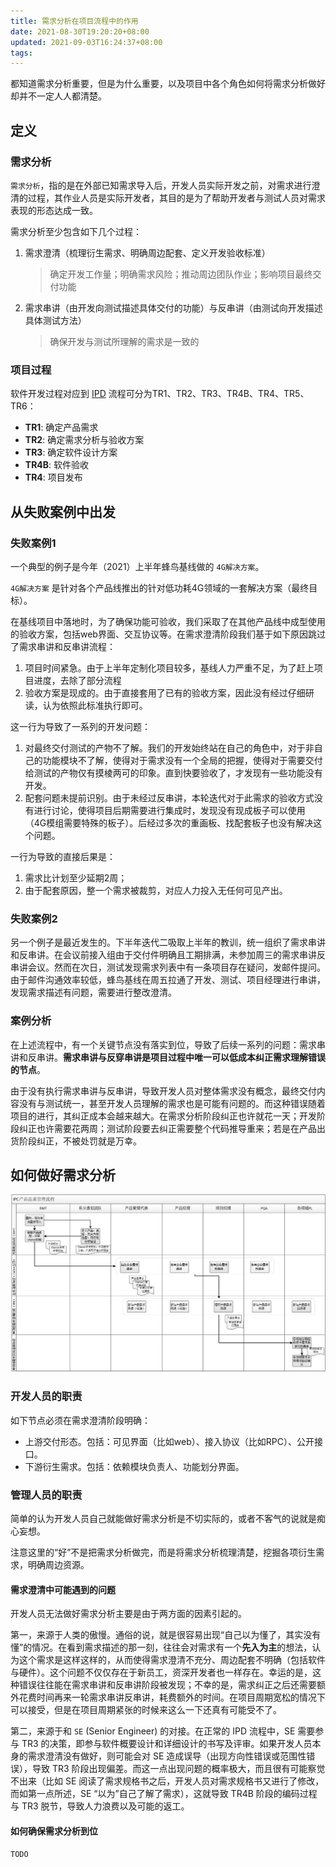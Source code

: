 ```yaml
---
title: 需求分析在项目流程中的作用
date: 2021-08-30T19:20:20+08:00
updated: 2021-09-03T16:24:37+08:00
tags:
---
```


都知道需求分析重要，但是为什么重要，以及项目中各个角色如何将需求分析做好却并不一定人人都清楚。

<!-- more -->

## 定义

### 需求分析

`需求分析`，指的是在外部已知需求导入后，开发人员实际开发之前，对需求进行澄清的过程，其作业人员是实际开发者，其目的是为了帮助开发者与测试人员对需求表现的形态达成一致。

需求分析至少包含如下几个过程：
1. 需求澄清（梳理衍生需求、明确周边配套、定义开发验收标准）
   
   > 确定开发工作量；明确需求风险；推动周边团队作业；影响项目最终交付功能
2. 需求串讲（由开发向测试描述具体交付的功能）与反串讲（由测试向开发描述具体测试方法）
   
   > 确保开发与测试所理解的需求是一致的

### 项目过程

软件开发过程对应到 [IPD](https://simple-pdh.com/principles-of-integrated-product-development/) 流程可分为TR1、TR2、TR3、TR4B、TR4、TR5、TR6：
+ **TR1**: 确定产品需求
+ **TR2**: 确定需求分析与验收方案
+ **TR3**: 确定软件设计方案
+ **TR4B**: 软件验收
+ **TR4**: 项目发布

## 从失败案例中出发

### 失败案例1

一个典型的例子是今年（2021）上半年蜂鸟基线做的 `4G解决方案`。

`4G解决方案` 是针对各个产品线推出的针对低功耗4G领域的一套解决方案（最终目标）。

在基线项目中落地时，为了确保功能可验收，我们采取了在其他产品线中成型使用的验收方案，包括web界面、交互协议等。在需求澄清阶段我们基于如下原因跳过了需求串讲和反串讲流程：
1. 项目时间紧急。由于上半年定制化项目较多，基线人力严重不足，为了赶上项目进度，去除了部分流程
2. 验收方案是现成的。由于直接套用了已有的验收方案，因此没有经过仔细研读，认为依照此标准执行即可。

这一行为导致了一系列的开发问题：
1. 对最终交付测试的产物不了解。我们的开发始终站在自己的角色中，对于非自己的功能模块不了解，使得对于需求没有一个全局的把握，使得对于需要交付给测试的产物仅有摸棱两可的印象。直到快要验收了，才发现有一些功能没有开发。
2. 配套问题未提前识别。由于未经过反串讲，本轮迭代对于此需求的验收方式没有进行讨论，使得项目后期需要进行集成时，发现没有现成板子可以使用（4G模组需要特殊的板子）。后经过多次的重画板、找配套板子也没有解决这个问题。

一行为导致的直接后果是：
1. 需求比计划至少延期2周；
2. 由于配套原因，整一个需求被裁剪，对应人力投入无任何可见产出。

### 失败案例2

另一个例子是最近发生的。下半年迭代二吸取上半年的教训，统一组织了需求串讲和反串讲。在会议前接入组由于交付件明确且工期排满，未参加周三的需求串讲反串讲会议。然而在次日，测试发现需求列表中有一条项目存在疑问，发邮件提问。由于邮件沟通效率较低，蜂鸟基线在周五拉通了开发、测试、项目经理进行串讲，发现需求描述有问题，需要进行整改澄清。

### 案例分析

在上述流程中，有一个关键节点没有落实到位，导致了后续一系列的问题：需求串讲和反串讲。**需求串讲与反穿串讲是项目过程中唯一可以低成本纠正需求理解错误的节点**。

由于没有执行需求串讲与反串讲，导致开发人员对整体需求没有概念，最终交付内容没有与测试统一，甚至开发人员理解的需求也是可能有问题的。而这种错误随着项目的进行，其纠正成本会越来越大。在需求分析阶段纠正也许就花一天；开发阶段纠正也许需要花两周；测试阶段要去纠正需要整个代码推导重来；若是在产品出货阶段纠正，不被处罚就是万幸。

## 如何做好需求分析

![IPC产品线需求管理流程](需求分析在项目流程中的作用/IPC产品线需求管理流程.png)

### 开发人员的职责

如下节点必须在需求澄清阶段明确：
+ 上游交付形态。包括：可见界面（比如web）、接入协议（比如RPC）、公开接口。
+ 下游衍生需求。包括：依赖模块负责人、功能划分界面。

### 管理人员的职责

简单的认为开发人员自己就能做好需求分析是不切实际的，或者不客气的说就是痴心妄想。

注意这里的“好”不是把需求分析做完，而是将需求分析梳理清楚，挖掘各项衍生需求，明确周边资源。

#### 需求澄清中可能遇到的问题

开发人员无法做好需求分析主要是由于两方面的因素引起的。

第一，来源于人类的傲慢。通俗的说，就是很容易出现“自己以为懂了，其实没有懂”的情况。在看到需求描述的那一刻，往往会对需求有一个**先入为主**的想法，认为这个需求是这样这样的，从而使得需求澄清不充分、周边配套不明确（包括软件与硬件）。这个问题不仅仅存在于新员工，资深开发者也一样存在。幸运的是，这种错误往往能在需求串讲和反串讲阶段被发现；不幸的是，需求纠正之后还需要额外花费时间再来一轮需求串讲反串讲，耗费额外的时间。在项目周期宽松的情况下可以接受，但是在项目周期紧张的时候来这么一下还真有可能受不了。

第二，来源于和 `SE` (Senior Engineer) 的对接。在正常的 IPD 流程中，SE 需要参与 TR3 的决策，即参与软件概要设计和详细设计的书写及评审。如果开发人员本身的需求澄清没有做好，则可能会对 SE 造成误导（出现方向性错误或范围性错误），导致 TR3 阶段出现偏差。而这一点出现问题的概率极大，而且很有可能察觉不出来（比如 SE 阅读了需求规格书之后，开发人员对需求规格书又进行了修改，而如第一点所述，SE “以为”自己了解了需求），这就导致 TR4B 阶段的编码过程与 TR3 脱节，导致人力浪费以及可能的返工。

#### 如何确保需求分析到位

`TODO`
